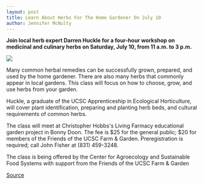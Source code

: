 ```yaml
---
layout: post
title: Learn About Herbs For The Home Gardener On July 10
author: Jennifer McNulty
---
```


**Join local herb expert Darren Huckle for a four-hour workshop on medicinal and culinary herbs on Saturday, July 10, from 11 a.m. to 3 p.m.**

![][3]

Many common herbal remedies can be successfully grown, prepared, and used by the home gardener. There are also many herbs that commonly appear in local gardens. This class will focus on how to choose, grow, and use herbs from your garden.

Huckle, a graduate of the UCSC Apprenticeship in Ecological Horticulture, will cover plant identification, preparing and planting herb beds, and cultural requirements of common herbs.

The class will meet at Christopher Hobbs's Living Farmacy educational garden project in Bonny Doon. The fee is $25 for the general public; $20 for members of the Friends of the UCSC Farm & Garden. Preregistration is required; call John Fisher at (831) 459-3248.

The class is being offered by the Center for Agroecology and Sustainable Food Systems with support from the Friends of the UCSC Farm & Garden

[3]: http://www1.ucsc.edu/oncampus/currents/98-99/art/white_salvia.150.jpg

[Source](http://www1.ucsc.edu/oncampus/currents/98-99/06-21/farm.htm "Permalink to Herbs for the home gardener; 06-21-99")
